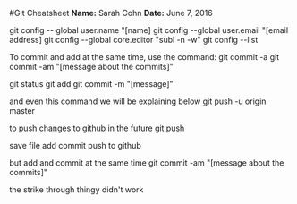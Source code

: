 #Git Cheatsheet
**Name:** Sarah Cohn
**Date:** June 7, 2016


git config -- global user.name "[name]
git config --global user.email "[email address]
git config --global core.editor "subl -n -w"
git config --list



To commit and add at the same time, use the command:
git commit -a
git commit -am "[message about the commits]"

git status
git add
git commit -m "[message]"

and even this command we will be explaining below
git push -u origin master


to push changes to github in the future
git push

save file
add
commit
push to github

but add and commit at the same time 
git commit -am "[message about the commits]"

the strike through thingy didn't work
